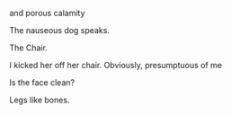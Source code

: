 
and porous calamity




The nauseous dog speaks.





The Chair.

I kicked her off her chair. Obviously, presumptuous of me














Is the face clean?


Legs like bones.
